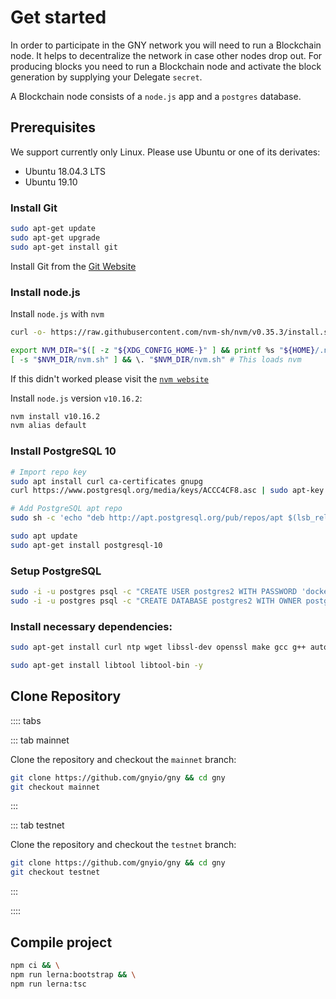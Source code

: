 # Get started

In order to participate in the GNY network you will need to run a Blockchain node. It helps to decentralize the network in case other nodes drop out. For producing blocks you need to run a Blockchain node and activate the block generation by supplying your Delegate `secret`.

A Blockchain node consists of a `node.js` app and a `postgres` database.

## Prerequisites

We support currently only Linux. Please use Ubuntu or one of its derivates:

- Ubuntu 18.04.3 LTS
- Ubuntu 19.10

### Install Git

```bash
sudo apt-get update
sudo apt-get upgrade
sudo apt-get install git
```

Install Git from the [Git Website](https://git-scm.com/)

### Install node.js

Install `node.js` with `nvm`

```bash
curl -o- https://raw.githubusercontent.com/nvm-sh/nvm/v0.35.3/install.sh | bash

export NVM_DIR="$([ -z "${XDG_CONFIG_HOME-}" ] && printf %s "${HOME}/.nvm" || printf %s "${XDG_CONFIG_HOME}/nvm")"
[ -s "$NVM_DIR/nvm.sh" ] && \. "$NVM_DIR/nvm.sh" # This loads nvm
```

If this didn't worked please visit the [`nvm website`](https://github.com/nvm-sh/nvm)

Install `node.js` version `v10.16.2`:

```bash
nvm install v10.16.2
nvm alias default
```

### Install PostgreSQL 10

```bash
# Import repo key
sudo apt install curl ca-certificates gnupg
curl https://www.postgresql.org/media/keys/ACCC4CF8.asc | sudo apt-key add -

# Add PostgreSQL apt repo
sudo sh -c 'echo "deb http://apt.postgresql.org/pub/repos/apt $(lsb_release -cs)-pgdg main" > /etc/apt/sources.list.d/pgdg.list'

sudo apt update
sudo apt-get install postgresql-10
```

### Setup PostgreSQL

```bash
sudo -i -u postgres psql -c "CREATE USER postgres2 WITH PASSWORD 'docker' CREATEDB;"
sudo -i -u postgres psql -c "CREATE DATABASE postgres2 WITH OWNER postgres2;"
```

### Install necessary dependencies:

```bash
sudo apt-get install curl ntp wget libssl-dev openssl make gcc g++ autoconf automake python build-essential -y

sudo apt-get install libtool libtool-bin -y
```

## Clone Repository

:::: tabs

::: tab mainnet

Clone the repository and checkout the `mainnet` branch:

```bash
git clone https://github.com/gnyio/gny && cd gny
git checkout mainnet
```

:::

::: tab testnet

Clone the repository and checkout the `testnet` branch:

```bash
git clone https://github.com/gnyio/gny && cd gny
git checkout testnet
```

:::

::::

## Compile project

```bash
npm ci && \
npm run lerna:bootstrap && \
npm run lerna:tsc
```
